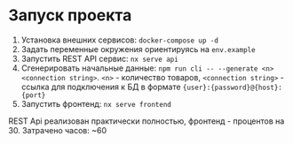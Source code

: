 # Запуск проекта

1. Установка внешних сервисов: `docker-compose up -d`
2. Задать переменные окружения ориентируясь на `env.example`
3. Запустить REST API сервис: `nx serve api`
4. Сгенерировать начальные данные: `npm run cli -- --generate <n> <connection string>`. `<n>` - количество товаров, `<connection string>` - ссылка для подключения к БД в формате `{user}:{password}@{host}:{port}`
5. Запустить фронтенд: `nx serve frontend`

REST Api реализован практически полностью, фронтенд - процентов на 30. Затрачено часов: ~60
